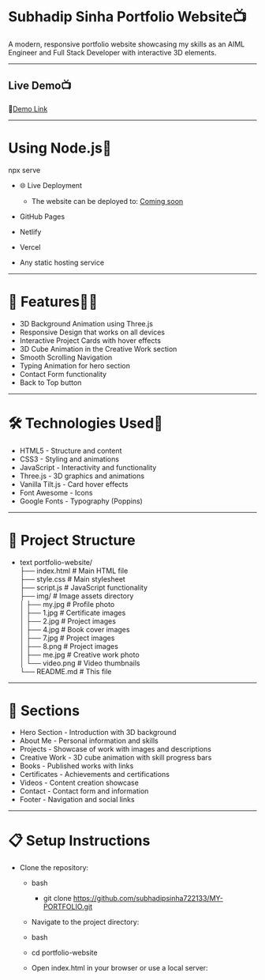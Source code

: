 # Subhadip Sinha Portfolio Website📺
A modern, responsive portfolio website showcasing my skills as an AIML Engineer and Full Stack Developer with interactive 3D elements.

---
## Live Demo📺
🔗[Demo Link](https://subha-dip-portfolio.netlify.app/)

---

# Using Node.js🤖
npx serve
- 🌐 Live Deployment
    - The website can be deployed to:  [Coming soon]()

- GitHub Pages
- Netlify
- Vercel
- Any static hosting service

---

# 🚀 Features🧑‍💻
- 3D Background Animation using Three.js
- Responsive Design that works on all devices
- Interactive Project Cards with hover effects
- 3D Cube Animation in the Creative Work section
- Smooth Scrolling Navigation
- Typing Animation for hero section
- Contact Form functionality
- Back to Top button

---

# 🛠️ Technologies Used📑

- HTML5 - Structure and content
- CSS3 - Styling and animations
- JavaScript - Interactivity and functionality
- Three.js - 3D graphics and animations
- Vanilla Tilt.js - Card hover effects
- Font Awesome - Icons
- Google Fonts - Typography (Poppins)

---

# 📁 Project Structure
- text
portfolio-website/<br>
├── index.html          # Main HTML file <br>
├── style.css           # Main stylesheet <br>
├── script.js           # JavaScript functionality <br>
├── img/                # Image assets directory <br>
│   ├── my.jpg          # Profile photo<br>
│   ├── 1.jpg           # Certificate images<br>
│   ├── 2.jpg           # Project images<br>
│   ├── 4.jpg           # Book cover images<br>
│   ├── 7.jpg           # Project images <br>
│   ├── 8.png           # Project images <br>
│   ├── me.jpg          # Creative work photo<br>
│   └── video.png       # Video thumbnails<br>
└── README.md           # This file<br>

---

# 🎯 Sections
- Hero Section - Introduction with 3D background<br>
- About Me - Personal information and skills
- Projects - Showcase of work with images and descriptions
- Creative Work - 3D cube animation with skill progress bars
- Books - Published works with links
- Certificates - Achievements and certifications
- Videos - Content creation showcase
- Contact - Contact form and information
- Footer - Navigation and social links

---

# 📋 Setup Instructions
- Clone the repository:
    - bash <br>
      - git clone https://github.com/subhadipsinha722133/MY-PORTFOLIO.git <br>
    - Navigate to the project directory:

  - bash <br>
  - cd portfolio-website <br>
  - Open index.html in your browser or use a local server:<br>

